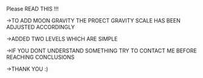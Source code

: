 Please READ THIS !!!


->TO ADD MOON GRAVITY THE PROECT GRAVITY SCALE HAS BEEN ADJUSTED ACCORDINGLY


->ADDED TWO LEVELS WHICH ARE SIMPLE


->IF YOU DONT UNDERSTAND SOMETHING TRY TO CONTACT ME BEFORE REACHING CONCLUSIONS


->THANK YOU :)
